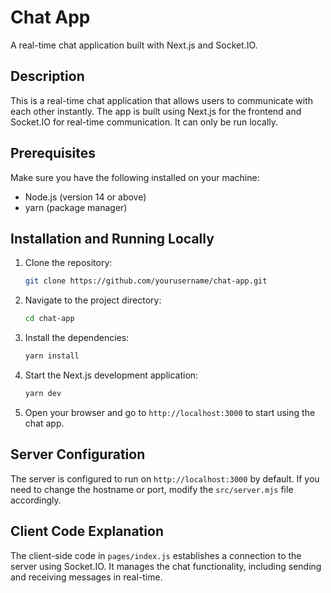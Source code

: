 # Chat App

A real-time chat application built with Next.js and Socket.IO.

## Description

This is a real-time chat application that allows users to communicate with each other instantly. The app is built using Next.js for the frontend and Socket.IO for real-time communication. It can only be run locally.

## Prerequisites

Make sure you have the following installed on your machine:

- Node.js (version 14 or above)
- yarn (package manager)

## Installation and Running Locally

1. Clone the repository:
   ```sh
   git clone https://github.com/yourusername/chat-app.git
   ```
2. Navigate to the project directory:
   ```sh
   cd chat-app
   ```
3. Install the dependencies:
   ```sh
   yarn install
   ```
4. Start the Next.js development application:
   ```sh
   yarn dev
   ```
5. Open your browser and go to `http://localhost:3000` to start using the chat app.

## Server Configuration

The server is configured to run on `http://localhost:3000` by default. If you need to change the hostname or port, modify the `src/server.mjs` file accordingly.

## Client Code Explanation

The client-side code in `pages/index.js` establishes a connection to the server using Socket.IO. It manages the chat functionality, including sending and receiving messages in real-time.
